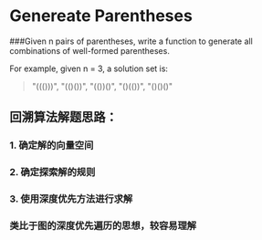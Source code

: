 # Genereate Parentheses

###Given n pairs of parentheses, write a function to generate all combinations of well-formed parentheses.

For example, given n = 3, a solution set is:

>"((()))", "(()())", "(())()", "()(())", "()()()"

## 回溯算法解题思路：

### 1. 确定解的向量空间
### 2. 确定探索解的规则
### 3. 使用深度优先方法进行求解

### 类比于图的深度优先遍历的思想，较容易理解